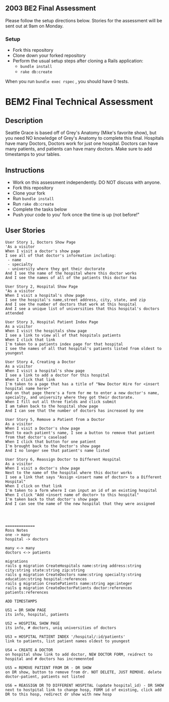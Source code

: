 ## 2003 BE2 Final Assessment 
Please follow the setup directions below. Stories for the assessment will be sent out at 9am on Monday.

### Setup
- Fork this repository
- Clone down your forked repository
- Perform the usual setup steps after cloning a Rails application:
    - `bundle install`
    - `rake db:create`
    
When you run `bundle exec rspec` , you should have 0 tests.

# BEM2 Final Technical Assessment
## Description
Seattle Grace is based off of Grey's Anatomy (Mike's favorite show), but you need NO knowledge of Grey's Anatomy to complete this final.
Hospitals have many Doctors, Doctors work for just one hospital. Doctors can have many patients, and patients can have many doctors. Make sure to add timestamps to your tables. 
## Instructions
* Work on this assessment independently. DO NOT discuss with anyone.
* Fork this repository
* Clone your fork
* Run `bundle install`
* Run `rake db:create`
* Complete the tasks below
* Push your code to you' fork once the time is up (not before!"
## User Stories
```
User Story 1, Doctors Show Page
'As a visitor
When I visit a doctor's show page
I see all of that doctor's information including:
 - name
 - specialty
 - university where they got their doctorate
And I see the name of the hospital where this doctor works
And I see the names of all of the patients this doctor has
```
```
User Story 2, Hospital Show Page
"As a visitor
When I visit a hospital's show page
I see the hospital's name,street address, city, state, and zip
And I see the number of doctors that work at this hospital
And I see a unique list of universities that this hospital's doctors attended
```
```
User Story 3, Hospital Patient Index Page
As a visitor
When I visit the hospitals show page 
I see a link to view all of that hospitals patients 
When I click that link
I'm taken to a patients index page for that hospital 
I see the names of all that hospital's patients listed from oldest to youngest
```
```
User Story 4, Creating a Doctor 
As a visitor
When I visit a hospital's show page
I see a link to add a doctor for this hospital
When I click that link
I'm taken to a page that has a title of "New Doctor Hire for <insert hospital name here>"
And on that page there's a form for me to enter a new doctor's name, specialty, and university where they got their doctorate.
When I fill out all three fields and click submit
I am taken back to the hospital show page 
And I can see that the number of doctors has increased by one
```
```
User Story 5, Remove a Patient from a Doctor
As a visitor
When I visit a Doctor's show page
Next to each patient's name, I see a button to remove that patient from that doctor's caseload
When I click that button for one patient
I'm brought back to the Doctor's show page
And I no longer see that patient's name listed
```
```
User Story 6, Reassign Doctor to Different Hospital
As a visitor
When I visit a doctor's show page
Next to the name of the hospital where this doctor works
I see a link that says "Assign <insert name of doctor> to a Different Hospital"
When I click on that link
I'm taken to a form where I can input an id of an existing hospital
When I click "Add <insert name of doctor> to this hospital"
I'm taken back to that doctor's show page
And I can see the name of the new hospital that they were assigned 




=============
Ross Notes
one -> many
hospital -> doctors

many <-> many
doctors <-> patients

migrations
rails g migration CreateHospitals name:string address:string city:string state:string zip:string
rails g migration CreateDoctors name:string specialty:string education:string hospital:references
rails g migration CreatePatients name:string age:integer
rails g migration CreateDoctorPatients doctor:references patients:references

ADD TIMESTAMPS

US1 = DR SHOW PAGE
its info, hospital, patients

US2 = HOSPITAL SHOW PAGE
its info, # doctors, uniq universities of doctors

US3 = HOSPITAL PATIENT INDEX '/hospital/:id/patients'
link to patients, list patient names oldest to youngest

US4 = CREATE A DOCTOR
on hospital show link to add doctor, NEW DOCTOR FORM, reidrect to hospital and # doctors has incremennted

US5 = REMOVE PATIENT FROM DR - DR SHOW
on DR show, button to remove from dr. NOT DELETE, JUST REMOVE. delete doctor-patient, patients not listed

US6 = REASSIGN DR TO DIFFERENT HOSPITAL (update hospital_id) - DR SHOW
next to hostpital link to change hosp, FORM id of existing, click add DR to this hosp, redirect dr show with new hosp